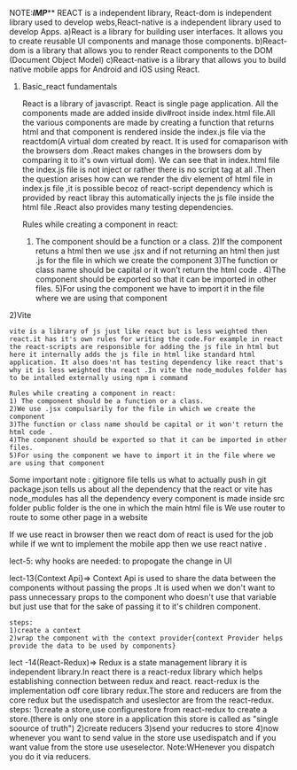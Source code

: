 
NOTE:***********IMP*************
REACT is a independent library, React-dom is independent library used to develop webs,React-native is  a independent library used to develop Apps. 
a)React is a library for building user interfaces. It allows you to create reusable UI components and manage those components.
b)React-dom is a library that allows you to render React components to the DOM (Document Object Model)
c)React-native is a library that allows you to build native mobile apps for Android and iOS using React.

1) Basic_react fundamentals

    React is a library of javascript. React is single page application. All the components made are added inside div#root inside index.html file.All the various components are made by creating a function that returns html and that component is rendered inside the index.js file via the reactdom(A virtual dom created by react. It is used for comaparison with the browsers dom .React makes changes in the browsers dom by comparing it to it's own virtual dom). We can see that in index.html file the index.js file is not inject or rather there is no script tag at all .Then the question arises how can we render the div element of html file in index.js file ,it is possible becoz of react-script dependency which is provided by react libray this automatically injects the js file inside the html file .React also provides many testing dependencies. 

    Rules while creating a component in react:
    1) The component should be a function or a class.
    2)If the component retuns a html then we use .jsx and if not returning an html then just .js for the file in which we create the component
    3)The function or class name should be capital or it won't return the html code .
    4)The component should be exported so that it can be imported in other files.
    5)For using the component we have to import it in the file where we are using that component 

2)Vite

    vite is a library of js just like react but is less weighted then react.it has it's own rules for writing the code.For example in react the react-scripts are responsible for adding the js file in html but here it internally adds the js file in html like standard html application. It also does'nt has testing dependency like react that's why it is less weighted tha react .In vite the node_modules folder has to be intalled externally using npm i command

    Rules while creating a component in react:
    1) The component should be a function or a class.
    2)We use .jsx compulsarily for the file in which we create the component
    3)The function or class name should be capital or it won't return the html code .
    4)The component should be exported so that it can be imported in other files.
    5)For using the component we have to import it in the file where we are using that component 

Some important note :
  gitignore file tells us what to actually push in git
  package.json tells us about all the dependency that the react or vite has 
  node_modules has all the dependency
  every component is made inside src folder 
  public folder is the one in which the main html file is 
  We use router to route to some other page in a website

  If we use react in browser then we react dom of react is used for the job while if we wnt to implement the mobile app then we use react native .

lect-5:
  why hooks are needed:
    to propogate the change in UI 

lect-13{Context Api}=>
    Context Api is used to share the data between the components without passing the props .It is used when we don't want to pass unnecessary props to the component who doesn't use that variable but just use that for the sake of passing it to it's children component.

    steps:
    1)create a context
    2)wrap the component with the context provider{context Provider helps provide the data to be used by components}

lect -14(React-Redux)=>
    Redux is a state management library it is independent library.In react there is a react-redux library which helps establishing connection between redux and react.
    react-redux is the implementation odf core library redux.The store and reducers are from the core redux but the usedispatch and useslector are from the react-redux.
    steps:
    1)create a store,use configurestore from react-redux to create a store.(there is only one store in a application this store is called as "single soource of truth")
    2)create reducers
    3)send your reducres to store
    4)now whenever you want to send value in the store use usedispatch and if you want value from the store use useselector.
    Note:WHenever you dispatch you do it via reducers.
